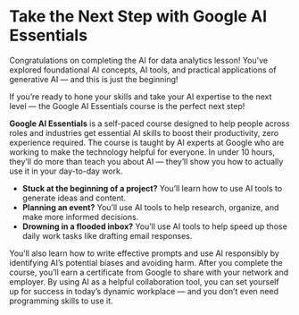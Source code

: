 # Take the Next Step with Google AI Essentials

Congratulations on completing the AI for data analytics lesson! You've explored foundational AI concepts, AI tools, and practical applications of generative AI — and this is just the beginning!

If you’re ready to hone your skills and take your AI expertise to the next level — the Google AI Essentials course is the perfect next step!

**Google AI Essentials** is a self-paced course designed to help people across roles and industries get essential AI skills to boost their productivity, zero experience required. The course is taught by AI experts at Google who are working to make the technology helpful for everyone. In under 10 hours, they’ll do more than teach you about AI — they’ll show you how to actually use it in your day-to-day work.

- **Stuck at the beginning of a project?** You’ll learn how to use AI tools to generate ideas and content.
- **Planning an event?** You’ll use AI tools to help research, organize, and make more informed decisions.
- **Drowning in a flooded inbox?** You’ll use AI tools to help speed up those daily work tasks like drafting email responses.

You’ll also learn how to write effective prompts and use AI responsibly by identifying AI’s potential biases and avoiding harm. After you complete the course, you’ll earn a certificate from Google to share with your network and employer. By using AI as a helpful collaboration tool, you can set yourself up for success in today’s dynamic workplace — and you don’t even need programming skills to use it.
